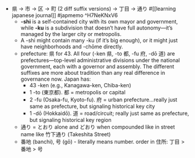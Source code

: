   * 県 -> 市 -> 区 -> 町 (2 diff suffix versions) -> 丁目 -> 通り #[[learning japanese journal]] #japmemo ^H7NeKNxV6
    * **-shi** is a self-contained city with its own mayor and government, while **-ku** is a subdivision that doesn’t have full autonomy—it’s managed by the larger city or metropolis.
    * A -shi might contain many -ku (if it’s big enough), or it might just have neighborhoods and -chōme directly.
    * prefecture: 県 for 43. All four (-ken 県, -to 都, -fu 府, -dō 道) are prefectures—top-level administrative divisions under the national government, each with a governor and assembly. The different suffixes are more about tradition than any real difference in governance now. Japan has:
      * 43 -ken (e.g., Kanagawa-ken, Chiba-ken)
      * 1 -to (東京都). 都 = metropolis or capital
      * 2 -fu (Osaka-fu, Kyoto-fu). 府 = urban prefecture...really just same as prefecture, but signaling historical key city
      * 1 -dō (Hokkaidō). 道 = road/circuit; really just same as prefecture, but signaling historical key region
    * 通り = とおり alone and どおり when compounded like in street name like 竹下通り (Takeshita Street)
    * 番地 (banchi), 号 (gō) - literally means number. order in 住所: 丁目 > 番地 > 号